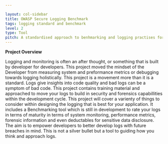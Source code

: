 ```yaml
---

layout: col-sidebar
title: OWASP Secure Logging Benchmark
tags: logging standard and benchmark
level: 2
type: Tool
pitch: A standardised approach to benhmarking and logging practises for developers.
---
```


**Project Overview**

Logging and monitoring is often an after thought, or something that is built by developer for developers. This project moved the mindset of the Developer from measuring system and preformance metrics or debugging towards logging holistically. This project is a movement more than it is a standard. Logs give insights into code quality and bad logs can be a symptom of bad code. This project contains training material and approached to move your logs to build in security and forensics capabillities within the development cycle. This project will cover a varienty of things to consider within designing the logging that is best for your application. It includes a Benchmarking tool which is still in development to rate your logs in terms of maturity in terms of system monitoring, performance metrics, forensic information and even deductables for sensitive data disclosure. The aim is to empower developers to better develop logs with future breaches in mind. This is not a silver bullet but a tool to guiding how you think and approach logs.
